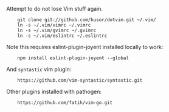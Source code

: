 Attempt to do not lose Vim stuff again.

        git clone git://github.com/kusor/dotvim.git ~/.vim/
        ln -s ~/.vim/vimrc ~/.vimrc 
        ln -s ~/.vim/gvimrc ~/.gvimrc
        ln -s ~/.vim/eslintrc ~/.eslintrc


Note this requires eslint-plugin-joyent installed locally to work:

        npm install eslint-plugin-joyent --global

And `syntastic` vim plugin:

        https://github.com/vim-syntastic/syntastic.git

Other plugins installed with pathogen:

        https://github.com/fatih/vim-go.git
        
